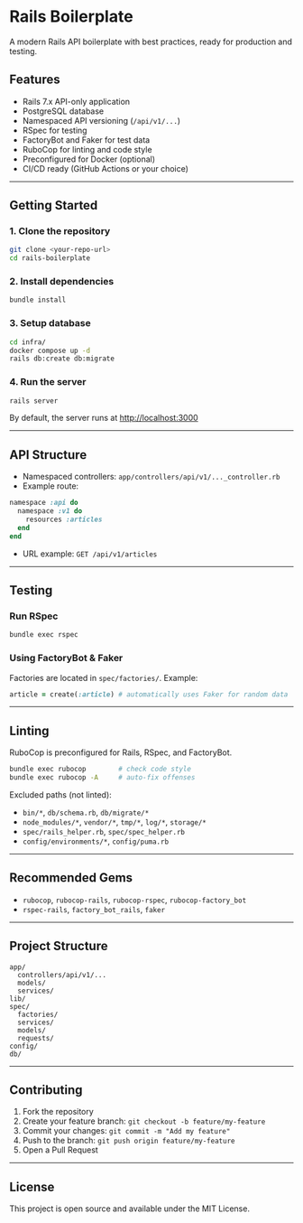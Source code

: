 # Rails Boilerplate

A modern Rails API boilerplate with best practices, ready for production and testing.

## Features

- Rails 7.x API-only application
- PostgreSQL database
- Namespaced API versioning (`/api/v1/...`)
- RSpec for testing
- FactoryBot and Faker for test data
- RuboCop for linting and code style
- Preconfigured for Docker (optional)
- CI/CD ready (GitHub Actions or your choice)

---

## Getting Started

### 1. Clone the repository

```bash
git clone <your-repo-url>
cd rails-boilerplate
````

### 2. Install dependencies

```bash
bundle install
```

### 3. Setup database

```bash
cd infra/
docker compose up -d
rails db:create db:migrate
```

### 4. Run the server

```bash
rails server
```

By default, the server runs at [http://localhost:3000](http://localhost:3000)

---

## API Structure

* Namespaced controllers: `app/controllers/api/v1/..._controller.rb`
* Example route:

```ruby
namespace :api do
  namespace :v1 do
    resources :articles
  end
end
```

* URL example: `GET /api/v1/articles`

---

## Testing

### Run RSpec

```bash
bundle exec rspec
```

### Using FactoryBot & Faker

Factories are located in `spec/factories/`. Example:

```ruby
article = create(:article) # automatically uses Faker for random data
```

---

## Linting

RuboCop is preconfigured for Rails, RSpec, and FactoryBot.

```bash
bundle exec rubocop        # check code style
bundle exec rubocop -A     # auto-fix offenses
```

Excluded paths (not linted):

* `bin/*`, `db/schema.rb`, `db/migrate/*`
* `node_modules/*`, `vendor/*`, `tmp/*`, `log/*`, `storage/*`
* `spec/rails_helper.rb`, `spec/spec_helper.rb`
* `config/environments/*`, `config/puma.rb`

---

## Recommended Gems

* `rubocop`, `rubocop-rails`, `rubocop-rspec`, `rubocop-factory_bot`
* `rspec-rails`, `factory_bot_rails`, `faker`

---

## Project Structure

```
app/
  controllers/api/v1/...
  models/
  services/
lib/
spec/
  factories/
  services/
  models/
  requests/
config/
db/
```

---

## Contributing

1. Fork the repository
2. Create your feature branch: `git checkout -b feature/my-feature`
3. Commit your changes: `git commit -m "Add my feature"`
4. Push to the branch: `git push origin feature/my-feature`
5. Open a Pull Request

---

## License

This project is open source and available under the MIT License.

